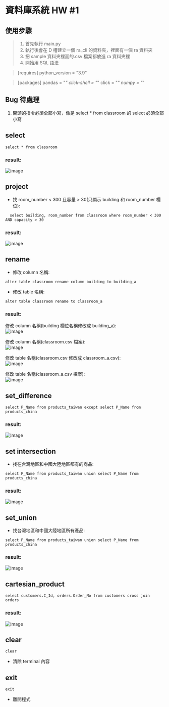 # 資料庫系統 HW #1

## 使用步驟

> 1. 首先執行 main.py
> 2. 執行後會在 D 槽建立一個 ra_cli 的資料夾，裡面有一個 ra 資料夾
> 3. 把 sample 資料夾裡面的.csv 檔案都放進 ra 資料夾裡
> 4. 開始用 SQL 語法

> [requires]
> python_version = "3.9"

> [packages]
> pandas = "_"
> click-shell = "_"
> click = "_"
> numpy = "_"

## Bug 待處理

1. 開頭的指令必須全部小寫，像是 select \* from classroom 的 select 必須全部小寫

## select

```
select * from classroom
```

### result:

![image](image/select.PNG)

## project

- 找 room_number < 300 且容量 > 30(只顯示 building 和 room_number 欄位):

```
  select building, room_number from classroom where room_number < 300 AND capacity > 30
```

### result:

![image](image/project.PNG)

## rename

- 修改 column 名稱:

```
alter table classroom rename column building to building_a
```

- 修改 table 名稱:

```
alter table classroom rename to classroom_a
```

### result:

修改 column 名稱(building 欄位名稱修改成 building_a):  
 ![image](image/rename_column.PNG)

修改 column 名稱(classroom.csv 檔案):  
 ![image](image/rename_column_2.PNG)

修改 table 名稱(classroom.csv 修改成 classroom_a.csv):  
![image](image/rename_table.PNG)

修改 table 名稱(classroom_a.csv 檔案):  
![image](image/rename_table_2.PNG)

## set_difference

```
select P_Name from products_taiwan except select P_Name from products_china
```

### result:

![image](image/set_difference.PNG)

## set intersection

- 找在台灣地區和中國大陸地區都有的商品:

```
select P_Name from products_taiwan union select P_Name from products_china
```

### result:

![image](image/set_intersect.PNG)

## set_union

- 找台灣地區和中國大陸地區所有產品:

```
select P_Name from products_taiwan union select P_Name from products_china
```

### result:

![image](image/set_union.PNG)

## cartesian_product

```
select customers.C_Id, orders.Order_No from customers cross join orders
```

### result:

![image](image/cartesian_product.PNG)

## clear

```
clear
```

- 清除 terminal 內容

## exit

```
exit
```

- 離開程式
